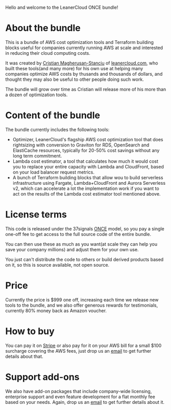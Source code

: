 Hello and welcome to the LeanerCloud ONCE bundle!

# About the bundle

This is a bundle of AWS cost optimization tools and Terraform building blocks useful for companies currently running AWS at scale and interested in reducing their cloud computing costs.

It was created by [Cristian Magherusan-Stanciu](https://www.linkedin.com/in/cristimagherusan/) of [leanercloud.com](https://leanercloud.com), who built these tools(and many more) for his own use at helping many companies optimize AWS costs by thusands and thousands of dollars, and thought they may also be useful to other people doing such work.

The bundle will grow over time as Cristian will release more of his more than a dozen of optimization tools.

# Content of the bundle

The bundle currently includes the following tools:
- Optimizer, LeanerCloud's flagship AWS cost optimization tool that does rightsizing with conversion to Graviton for RDS, OpenSearch and ElastiCache resources, typically for 20-50% cost savings without any long term commitment.
- Lambda cost estimator, a tool that calculates how much it would cost you to replace your entire capacity with Lambda and CloudFront, based on your load balancer request metrics.
- A bunch of Terraform building blocks that allow wou to build serverless infrastructure using Fargate, Lambda+CloudFront and Aurora Serverless v2, which can accelerate a lot the implementation work if you want to act on the results of the Lambda cost estimator tool mentioned above. 

# License terms

This code is released under the 37signals [ONCE](https://once.com) model, so you pay a single one-off fee to get access to the full source code of the entire bundle.

You can then use these as much as you want(at scale they can help you save your company millions) and adjust them for your own use.

You just can't distribute the code to others or build derived products based on it, so this is source available, not open source.

# Price

Currently the price is $999 one off, increasing each time we release new tools to the bundle, and we also offer generous rewards for testimonials, currently 80% money back as Amazon voucher.

# How to buy

You can pay it on [Stripe](https://buy.stripe.com/5kA7unbJ1g3UbN6146) or also pay for it on your AWS bill for a small $100 surcharge covering the AWS fees, just drop us an [email](mailto:cristi@leanercloud.com) to get further details about that.

# Support add-ons

We also have add-on packages that include company-wide licensing, enterprise support and even feature development for a flat monthly fee based on your needs. Again, drop us an [email](mailto:cristi@leanercloud.com) to get further details about it.
